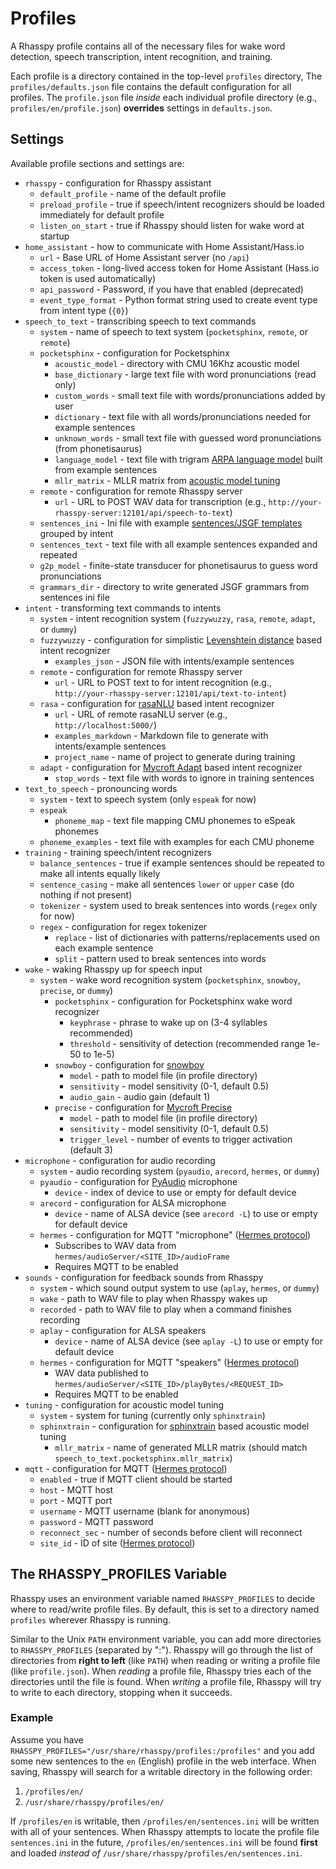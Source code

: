Profiles
==========

A Rhasspy profile contains all of the necessary files for wake word detection,
speech transcription, intent recognition, and training.

Each profile is a directory contained in the top-level `profiles` directory, The
`profiles/defaults.json` file contains the default configuration for all
profiles. The `profile.json` file *inside* each individual profile directory
(e.g., `profiles/en/profile.json`) **overrides** settings in `defaults.json`.

Settings
----------

Available profile sections and settings are:

* `rhasspy` - configuration for Rhasspy assistant
  * `default_profile` - name of the default profile
  * `preload_profile` - true if speech/intent recognizers should be loaded immediately for default profile
  * `listen_on_start` - true if Rhasspy should listen for wake word at startup
* `home_assistant` - how to communicate with Home Assistant/Hass.io
  * `url` - Base URL of Home Assistant server (no `/api`)
  * `access_token` -  long-lived access token for Home Assistant (Hass.io token is used automatically)
  * `api_password` - Password, if you have that enabled (deprecated)
  * `event_type_format` - Python format string used to create event type from intent type (`{0}`)
* `speech_to_text` - transcribing speech to text commands
  * `system` - name of speech to text system (`pocketsphinx`, `remote`, or `remote`)
  * `pocketsphinx` - configuration for Pocketsphinx
    * `acoustic_model` - directory with CMU 16Khz acoustic model
    * `base_dictionary` - large text file with word pronunciations (read only)
    * `custom_words` - small text file with words/pronunciations added by user
    * `dictionary` - text file with all words/pronunciations needed for example sentences
    * `unknown_words` - small text file with guessed word pronunciations (from phonetisaurus)
    * `language_model` - text file with trigram [ARPA language model](https://cmusphinx.github.io/wiki/arpaformat/) built from example sentences
    * `mllr_matrix` - MLLR matrix from [acoustic model tuning](https://cmusphinx.github.io/wiki/tutorialtuning/) 
  * `remote` - configuration for remote Rhasspy server
    * `url` - URL to POST WAV data for transcription (e.g., `http://your-rhasspy-server:12101/api/speech-to-text`)
  * `sentences_ini` - Ini file with example [sentences/JSGF templates](sentences.md) grouped by intent
  * `sentences_text` - text file with all example sentences expanded and repeated
  * `g2p_model` - finite-state transducer for phonetisaurus to guess word pronunciations
  * `grammars_dir` - directory to write generated JSGF grammars from sentences ini file
* `intent` - transforming text commands to intents
  * `system` - intent recognition system (`fuzzywuzzy`, `rasa`, `remote`, `adapt`, or `dummy`)
  * `fuzzywuzzy` - configuration for simplistic [Levenshtein distance](https://en.wikipedia.org/wiki/Levenshtein_distance) based intent recognizer
    * `examples_json` - JSON file with intents/example sentences
  * `remote` - configuration for remote Rhasspy server
    * `url` - URL to POST text to for intent recognition (e.g., `http://your-rhasspy-server:12101/api/text-to-intent`)
  * `rasa` - configuration for [rasaNLU](https://rasa.com/) based intent recognizer
    * `url` - URL of remote rasaNLU server (e.g., `http://localhost:5000/`)
    * `examples_markdown` - Markdown file to generate with intents/example sentences
    * `project_name` - name of project to generate during training
  * `adapt` - configuration for [Mycroft Adapt](https://github.com/MycroftAI/adapt) based intent recognizer
    * `stop_words` - text file with words to ignore in training sentences
* `text_to_speech` - pronouncing words
  * `system` - text to speech system (only `espeak` for now)
  * `espeak`
    * `phoneme_map` - text file mapping CMU phonemes to eSpeak phonemes
  * `phoneme_examples` - text file with examples for each CMU phoneme
* `training` - training speech/intent recognizers
  * `balance_sentences` - true if example sentences should be repeated to make all intents equally likely
  * `sentence_casing` - make all sentences `lower` or `upper` case (do nothing if not present)
  * `tokenizer` - system used to break sentences into words (`regex` only for now)
  * `regex` - configuration for regex tokenizer
    * `replace` - list of dictionaries with patterns/replacements used on each example sentence
    * `split` - pattern used to break sentences into words
* `wake` - waking Rhasspy up for speech input
  * `system` - wake word recognition system (`pocketsphinx`, `snowboy`, `precise`, or `dummy`)
    * `pocketsphinx` - configuration for Pocketsphinx wake word recognizer
      * `keyphrase` - phrase to wake up on (3-4 syllables recommended)
      * `threshold` - sensitivity of detection (recommended range 1e-50 to 1e-5)
    * `snowboy` - configuration for [snowboy](https://snowboy.kitt.ai)
      * `model` - path to model file (in profile directory)
      * `sensitivity` - model sensitivity (0-1, default 0.5)
      * `audio_gain` - audio gain (default 1)
    * `precise` - configuration for [Mycroft Precise](https://github.com/MycroftAI/mycroft-precise)
      * `model` - path to model file (in profile directory)
      * `sensitivity` - model sensitivity (0-1, default 0.5)
      * `trigger_level`  - number of events to trigger activation (default 3)
* `microphone` - configuration for audio recording
  * `system` - audio recording system (`pyaudio`, `arecord`, `hermes`, or `dummy`)
  * `pyaudio` - configuration for [PyAudio](https://people.csail.mit.edu/hubert/pyaudio/) microphone
    * `device` - index of device to use or empty for default device
  * `arecord` - configuration for ALSA microphone
    * `device` - name of ALSA device (see `arecord -L`) to use or empty for default device
  * `hermes` - configuration for MQTT "microphone" ([Hermes protocol](https://docs.snips.ai/ressources/hermes-protocol))
    * Subscribes to WAV data from `hermes/audioServer/<SITE_ID>/audioFrame`
    * Requires MQTT to be enabled
* `sounds` - configuration for feedback sounds from Rhasspy
  * `system` - which sound output system to use (`aplay`, `hermes`, or `dummy`)
  * `wake` - path to WAV file to play when Rhasspy wakes up
  * `recorded` - path to WAV file to play when a command finishes recording
  * `aplay` - configuration for ALSA speakers
    * `device` - name of ALSA device (see `aplay -L`) to use or empty for default device
  * `hermes` - configuration for MQTT "speakers" ([Hermes protocol](https://docs.snips.ai/ressources/hermes-protocol))
    * WAV data published to `hermes/audioServer/<SITE_ID>/playBytes/<REQUEST_ID>`
    * Requires MQTT to be enabled
* `tuning` - configuration for acoustic model tuning
  * `system` - system for tuning (currently only `sphinxtrain`)
  * `sphinxtrain` - configuration for [sphinxtrain](https://github.com/cmusphinx/sphinxtrain) based acoustic model tuning
    * `mllr_matrix` - name of generated MLLR matrix (should match `speech_to_text.pocketsphinx.mllr_matrix`)
* `mqtt` - configuration for MQTT ([Hermes protocol](https://docs.snips.ai/ressources/hermes-protocol))
  * `enabled` - true if MQTT client should be started
  * `host` - MQTT host
  * `port` - MQTT port
  * `username` - MQTT username (blank for anonymous)
  * `password` - MQTT password
  * `reconnect_sec` - number of seconds before client will reconnect
  * `site_id` - ID of site ([Hermes protocol](https://docs.snips.ai/ressources/hermes-protocol))

The RHASSPY_PROFILES Variable
-----------------------------

Rhasspy uses an environment variable named `RHASSPY_PROFILES` to decide where to read/write profile files. By default, this is set to a directory named `profiles` wherever Rhasspy is running.

Similar to the Unix `PATH` environment variable, you can add more directories to `RHASSPY_PROFILES` (separated by ":"). Rhasspy will go through the list of directories from **right to left** (like `PATH`) when reading or writing a profile file (like `profile.json`). When *reading* a profile file, Rhasspy tries each of the directories until the file is found. When *writing* a profile file, Rhasspy will try to write to each directory, stopping when it succeeds.

### Example

Assume you have `RHASSPY_PROFILES="/usr/share/rhasspy/profiles:/profiles"` and you add some new sentences to the `en` (English) profile in the web interface. When saving, Rhasspy will search for a writable directory in the following order:

1. `/profiles/en/`
2. `/usr/share/rhasspy/profiles/en/`

If `/profiles/en` is writable, then `/profiles/en/sentences.ini` will be written with all of your sentences. When Rhasspy attempts to locate the profile file `sentences.ini` in the future, `/profiles/en/sentences.ini` will be found **first** and loaded *instead of* `/usr/share/rhasspy/profiles/en/sentences.ini`.

